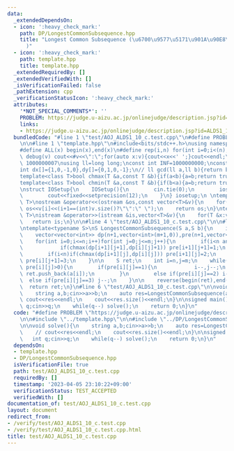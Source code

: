 ```yaml
---
data:
  _extendedDependsOn:
  - icon: ':heavy_check_mark:'
    path: DP/LongestCommonSubsequence.hpp
    title: "Longest Common Subsequence (\u6700\u9577\u5171\u901A\u90E8\u5206\u5217\
      )"
  - icon: ':heavy_check_mark:'
    path: template.hpp
    title: template.hpp
  _extendedRequiredBy: []
  _extendedVerifiedWith: []
  _isVerificationFailed: false
  _pathExtension: cpp
  _verificationStatusIcon: ':heavy_check_mark:'
  attributes:
    '*NOT_SPECIAL_COMMENTS*': ''
    PROBLEM: https://judge.u-aizu.ac.jp/onlinejudge/description.jsp?id=ALDS1_10_C
    links:
    - https://judge.u-aizu.ac.jp/onlinejudge/description.jsp?id=ALDS1_10_C
  bundledCode: "#line 1 \"test/AOJ_ALDS1_10_c.test.cpp\"\n#define PROBLEM \"https://judge.u-aizu.ac.jp/onlinejudge/description.jsp?id=ALDS1_10_C\"\
    \n\n#line 1 \"template.hpp\"\n#include<bits/stdc++.h>\nusing namespace std;\n\
    #define ALL(x) begin(x),end(x)\n#define rep(i,n) for(int i=0;i<(n);i++)\n#define\
    \ debug(v) cout<<#v<<\":\";for(auto x:v){cout<<x<<' ';}cout<<endl;\n#define mod\
    \ 1000000007\nusing ll=long long;\nconst int INF=1000000000;\nconst ll LINF=1001002003004005006ll;\n\
    int dx[]={1,0,-1,0},dy[]={0,1,0,-1};\n// ll gcd(ll a,ll b){return b?gcd(b,a%b):a;}\n\
    template<class T>bool chmax(T &a,const T &b){if(a<b){a=b;return true;}return false;}\n\
    template<class T>bool chmin(T &a,const T &b){if(b<a){a=b;return true;}return false;}\n\
    \nstruct IOSetup{\n    IOSetup(){\n        cin.tie(0);\n        ios::sync_with_stdio(0);\n\
    \        cout<<fixed<<setprecision(12);\n    }\n} iosetup;\n \ntemplate<typename\
    \ T>\nostream &operator<<(ostream &os,const vector<T>&v){\n    for(int i=0;i<(int)v.size();i++)\
    \ os<<v[i]<<(i+1==(int)v.size()?\"\":\" \");\n    return os;\n}\ntemplate<typename\
    \ T>\nistream &operator>>(istream &is,vector<T>&v){\n    for(T &x:v)is>>x;\n \
    \   return is;\n}\n\n#line 4 \"test/AOJ_ALDS1_10_c.test.cpp\"\n\n#line 1 \"DP/LongestCommonSubsequence.hpp\"\
    \ntemplate<typename S>\nS LongestCommonSubsequence(S a,S b){\n    int n=(int)a.size(),m=(int)b.size();\n\
    \    vector<vector<int>> dp(n+1,vector<int>(m+1,0)),pre(n+1,vector<int>(m+1,-1));\n\
    \    for(int i=0;i<=n;i++)for(int j=0;j<=m;j++){\n        if(i<n and j<m and a[i]==b[j]){\n\
    \            if(chmax(dp[i+1][j+1],dp[i][j]+1)) pre[i+1][j+1]=1;\n        }\n\
    \        if(i<n)if(chmax(dp[i+1][j],dp[i][j])) pre[i+1][j]=2;\n        if(j<m)if(chmax(dp[i][j+1],dp[i][j]))\
    \ pre[i][j+1]=3;\n    }\n\n    S ret;\n    int i=n,j=m;\n    while(i and j and\
    \ pre[i][j]>0){\n        if(pre[i][j]==1){\n            i--,j--;\n           \
    \ ret.push_back(a[i]);\n        }\n        else if(pre[i][j]==2) i--;\n      \
    \  else if(pre[i][j]==3) j--;\n    }\n\n    reverse(begin(ret),end(ret));\n  \
    \  return ret;\n}\n#line 6 \"test/AOJ_ALDS1_10_c.test.cpp\"\n\nvoid solve(){\n\
    \    string a,b;cin>>a>>b;\n    auto res=LongestCommonSubsequence(a,b);\n    //\
    \ cout<<res<<endl;\n    cout<<res.size()<<endl;\n}\n\nsigned main(){\n    int\
    \ q;cin>>q;\n    while(q--) solve();\n    return 0;\n}\n"
  code: "#define PROBLEM \"https://judge.u-aizu.ac.jp/onlinejudge/description.jsp?id=ALDS1_10_C\"\
    \n\n#include \"../template.hpp\"\n\n#include \"../DP/LongestCommonSubsequence.hpp\"\
    \n\nvoid solve(){\n    string a,b;cin>>a>>b;\n    auto res=LongestCommonSubsequence(a,b);\n\
    \    // cout<<res<<endl;\n    cout<<res.size()<<endl;\n}\n\nsigned main(){\n \
    \   int q;cin>>q;\n    while(q--) solve();\n    return 0;\n}\n"
  dependsOn:
  - template.hpp
  - DP/LongestCommonSubsequence.hpp
  isVerificationFile: true
  path: test/AOJ_ALDS1_10_c.test.cpp
  requiredBy: []
  timestamp: '2023-04-05 23:10:22+09:00'
  verificationStatus: TEST_ACCEPTED
  verifiedWith: []
documentation_of: test/AOJ_ALDS1_10_c.test.cpp
layout: document
redirect_from:
- /verify/test/AOJ_ALDS1_10_c.test.cpp
- /verify/test/AOJ_ALDS1_10_c.test.cpp.html
title: test/AOJ_ALDS1_10_c.test.cpp
---
```

